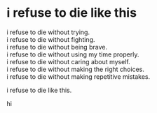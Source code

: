 # i refuse to die like this
i refuse to die without trying.  
i refuse to die without fighting.  
i refuse to die without being brave.  
i refuse to die without using my time properly.  
i refuse to die without caring about myself.  
i refuse to die without making the right choices.  
i refuse to die without making repetitive mistakes.  

i refuse to die like this.
  
  
  
  
hi